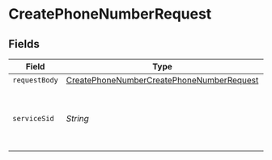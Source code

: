 # CreatePhoneNumberRequest


## Fields

| Field                                                                                                             | Type                                                                                                              | Required                                                                                                          | Description                                                                                                       |
| ----------------------------------------------------------------------------------------------------------------- | ----------------------------------------------------------------------------------------------------------------- | ----------------------------------------------------------------------------------------------------------------- | ----------------------------------------------------------------------------------------------------------------- |
| `requestBody`                                                                                                     | [CreatePhoneNumberCreatePhoneNumberRequest](../../models/operations/CreatePhoneNumberCreatePhoneNumberRequest.md) | :heavy_minus_sign:                                                                                                | N/A                                                                                                               |
| `serviceSid`                                                                                                      | *String*                                                                                                          | :heavy_check_mark:                                                                                                | The SID of the [Service](https://www.twilio.com/docs/chat/rest/service-resource) to create the resource under.    |